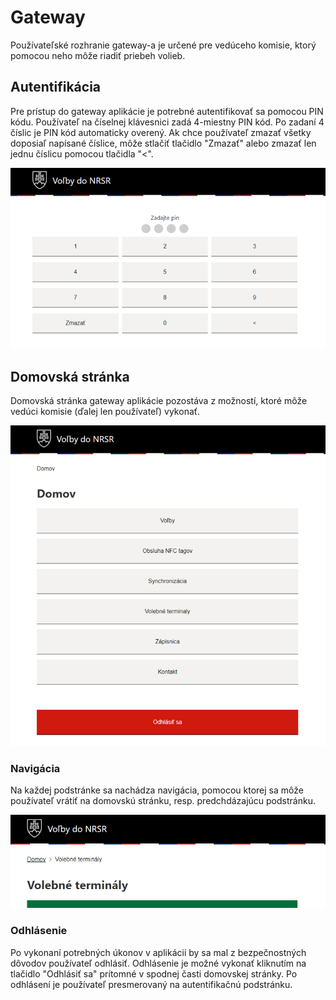 # Gateway
Používateľské rozhranie gateway-a je určené pre vedúceho komisie, ktorý pomocou neho môže riadiť priebeh volieb.

## Autentifikácia
Pre prístup do gateway aplikácie je potrebné autentifikovať sa pomocou PIN kódu. Používateľ na číselnej klávesnici zadá 4-miestny PIN kód. Po zadaní 4 číslic je PIN kód automaticky overený. Ak chce používateľ zmazať všetky doposiaľ napísané číslice, môže stlačiť tlačidlo "Zmazať" alebo zmazať len jednu číslicu pomocou tlačidla "<".

![](/assets/images/user_guide/gateway/authentication.png)

## Domovská stránka
Domovská stránka gateway aplikácie pozostáva z možností, ktoré môže vedúci komisie (ďalej len používateľ) vykonať.

![](/assets/images/user_guide/gateway/home.png)

### Navigácia
Na každej podstránke sa nachádza navigácia, pomocou ktorej sa môže používateľ vrátiť na domovskú stránku, resp. predchdázajúcu podstránku.

![](/assets/images/user_guide/gateway/navigation.png)

### Odhlásenie
Po vykonaní potrebných úkonov v aplikácii by sa mal z bezpečnostných dôvodov používateľ odhlásiť. Odhlásenie je možné vykonať kliknutím na tlačidlo "Odhlásiť sa" prítomné v spodnej časti domovskej stránky. Po odhlásení je používateľ presmerovaný na autentifikačnú podstránku.
